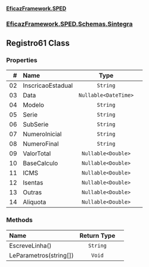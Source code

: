 #### [EficazFramework.SPED](EficazFrameworkSPED.md 'EficazFramework SPED')
### [EficazFramework.SPED.Schemas.Sintegra](EficazFramework.SPED.Schemas.Sintegra.md 'EficazFramework.SPED.Schemas.Sintegra')

## Registro61 Class
### Properties

| # | Name | Type | |
| ---: | :--- | :---: | :--- |
| 02 | InscricaoEstadual | `String` |  |
| 03 | Data | `Nullable<DateTime>` |  |
| 04 | Modelo | `String` |  |
| 05 | Serie | `String` |  |
| 06 | SubSerie | `String` |  |
| 07 | NumeroInicial | `String` |  |
| 08 | NumeroFinal | `String` |  |
| 09 | ValorTotal | `Nullable<Double>` |  |
| 10 | BaseCalculo | `Nullable<Double>` |  |
| 11 | ICMS | `Nullable<Double>` |  |
| 12 | Isentas | `Nullable<Double>` |  |
| 13 | Outras | `Nullable<Double>` |  |
| 14 | Aliquota | `Nullable<Double>` |  |
### Methods

| Name | Return Type | |
| :--- | :---: | :--- |
| EscreveLinha() | `String` |  |
| LeParametros(string[]) | `Void` |  |
